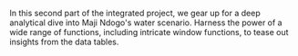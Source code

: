In this second part of the integrated project, we gear up for a deep analytical dive into Maji Ndogo's water scenario. Harness the power of a wide range of functions, including intricate window functions, to tease out insights from the data tables.


